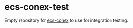 # ecs-conex-test 

Empty repository for [ecs-conex](https://github.com/mapbox/ecs-conex) to use for integration testing.
